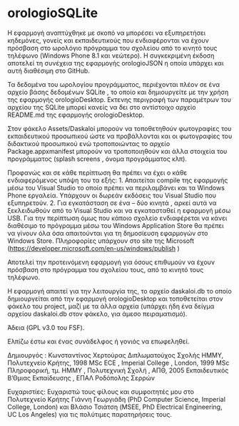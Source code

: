 # orologioSQLite

Η εφαρμογή αναπτύχθηκε με σκοπό να μπορέσει να εξυπηρετήσει κηδεμόνες, γονείς και εκπαιδευτικούς που ενδιαφέρονται να έχουν πρόσβαση στο ωρολόγιο πρόγραμμα του σχολείου από το κινητό τους τηλέφωνο (Windows Phone 8.1 και νεώτερο). Η συγκεκριμένη έκδοση αποτελεί τη συνέχεια της εφαρμογής orologioJSON η οποία υπάρχει και αυτή διαθέσιμη στο GitHub.    


Τα δεδομένα του ωρολογίου προγράμματος, περιέχονται πλέον σε ένα αρχείο βάσης δεδομένων SQLite , το οποίο και δημιουργείτε με την χρήση της εφαρμογής orologioDesktop.  Εκτενης περιγραφή των παραμέτρων του αρχείου της SQLite μπορεί κανείς να δει στο αντίστοιχο αρχείο README.md της εφαρμογής orologioDesktop. 

Στον φάκελο Assets/Daskaloi μπορούν να τοποθετηθούν φωτογραφίες του εκπαιδευτικού προσωπικού ώστε να προβάλλονται και οι φωτογραφίες του διδακτικού προσωπικού ενώ τροποποιώντας το αρχείο Package.appxmanifest μπορούν να τροποποιηθούν και άλλα στοιχεία του προγράμματος (splash screens , όνομα προγράμματος κλπ).

Προφανώς και σε κάθε περίπτωση θα πρέπει να έχει ο κάθε ενδιαφερόμενος υπόψη του τα εξής: 1. Απαιτείται compile της εφαρμογής μέσω του Visual Studio το οποίο πρέπει να περιλαμβάνει και τα Windows Phone εργαλεία. Υπάρχουν οι δωρεάν εκδόσεις του Visual Studio που εξυπηρετούν. 2. Για εγκατάσταση σε ένα – δύο κινητά , αρκεί αυτά να ξεκλειδωθούν από το Visual Studio και να εγκατασταθεί η εφαρμογή μέσω USB. Για την περίπτωση όμως που κάποιο σχολείο ενδιαφέρεται να κάνει διαθέσιμο το πρόγραμμα μέσω του Windows Application Store θα πρέπει να γίνουν όλα όσα απαιτούνται για τη δημοσίευση εφαρμογών στο Windows Store. Πληροφορίες υπάρχουν στο site της Microsoft (https://developer.microsoft.com/en-us/windows/publish )

Αποτελεί την προτεινόμενη εφαρμογή για όσους επιθυμούν να έχουν πρόσβαση στο πρόγραμμα του σχολείου τους, από το κινητό τους τηλέφωνο.

Η εφαρμογή απαιτεί για την λειτουργία της, το αρχείο daskaloi.db το οποίο δημιουργείται από την εφαρμογή orologioDesktop και τοποθετείται στον φάκελο του project, μαζί με τα άλλα αρχεία (υπάρχει ήδη ένα δείγμα αρχείου daskaloi.db στον φάκελο, για άμεσο πειραματισμό). 

Άδεια (GPL v3.0 του FSF).

Ελπίζω έστω και ένας συνάδελφος ή γονιός να επωφεληθεί. 

Δημιουργός : Κωνσταντίνος Χερτούρας 
Διπλωματούχος Σχολής ΗΜΜΥ, Πολυτεχνείο Κρήτης, 1998
 MSc ECE , Imperial College , London, 1999 
 MSc Πληροφορική, τμ. ΗΜΜΥ , Πολυτεχνική Σχολή , ΑΠΘ, 2005 Εκπαιδευτικός Β’Θμιας Εκπαίδευσης , ΕΠΑΛ Ροδόπολης Σερρών

  
Ευχαριστίες: Ευχαριστώ τους φίλους και συμφοιτητές μου στο Πολυτεχνείο Κρήτης Γιάννη Γεωργιάδη (PhD Computer Science, Imperial College, London) και Βλάσιο Τσιάτση (MSEE, PhD Electrical Engineering, UC Los Angeles) για τις πολύτιμες παρατηρήσεις τους. 
